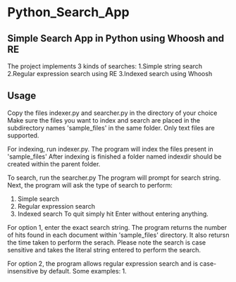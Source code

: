 #  Python_Search_App
## Simple Search App in Python using Whoosh and RE

The project implements 3 kinds of searches: 
1.Simple string search
2.Regular expression search using RE
3.Indexed search using Whoosh

## Usage
Copy the files indexer.py and searcher.py in the directory of your choice
Make sure the files you want to index and search are placed in the subdirectory names 'sample_files' in the same folder.
Only text files are supported.

For indexing, run indexer.py. The program will index the files present in 'sample_files'
After indexing is finished a folder named indexdir should be created within the parent folder.

To search, run the searcher.py
The program will prompt for search string.
Next, the program will ask the type of search to perform:
1. Simple search
2. Regular expression search
3. Indexed search
To quit simply hit Enter without entering anything.

For option 1, enter the exact search string. The program returns the number of hits found in each document within 'sample_files' directory. It also retursn the time taken to perform the serach. Please note the search is case sensitive and takes the literal string entered to perform the search.

For option 2, the program allows regular expression search and is case-insensitive by default.
Some examples:
1.

